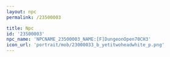```yaml
---
layout: npc
permalink: /23500003

title: Npc
id: '23500003'
npc_name: 'NPCNAME_23500003_NAME:[F]DungeonOpen70CH3'
icon_url: 'portrait/mob/23000033_b_yetitwoheadwhite_p.png'
---
```

